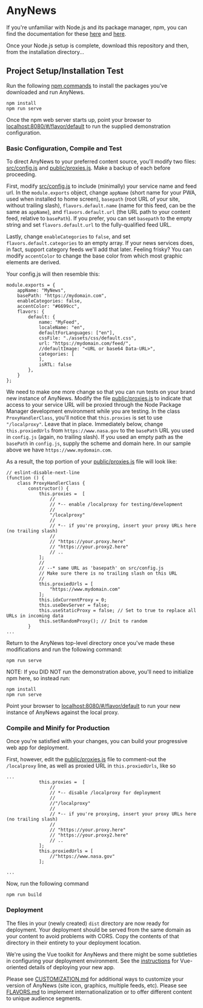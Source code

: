 # AnyNews

If you're unfamiliar with Node.js and its package manager, npm, you can find the 
documentation for these [here](https://nodejs.org/en/download/) and 
[here](https://nodejs.org/en/download/package-manager/). 

Once your Node.js setup is complete, download this repository and then, from the installation directory...

## Project Setup/Installation Test

Run the following [npm commands](https://docs.npmjs.com/cli/v7/commands/npm) to install the packages you've downloaded and run AnyNews.

```
npm install
npm run serve
```

Once the npm web server starts up, point your browser to [localhost:8080/#/flavor/default](localhost:8080/#/flavor/default) to run the supplied demonstration configuration.

### Basic Configuration, Compile and Test

To direct AnyNews to your preferred content source, you'll modify two files:  
[src/config.js](https://gitlab.com/guardianproject/anynews/-/blob/main/src/config.js) 
and [public/proxies.js](https://gitlab.com/guardianproject/anynews/-/blob/main/public/proxies.js).  Make a backup of each before proceeding.

First, modify [src/config.js](https://gitlab.com/guardianproject/anynews/-/blob/main/src/config.js) 
to include (minimally) your service name and feed url.  In the `module.exports` object, change `appName` (short name for your PWA, used when installed to home screen), `basepath` (root URL of your site, without trailing slash), `flavors.default.name` (name for this feed, can be the same as `appName`), and `flavors.default.url` (the URL path to your content feed, relative to `basePath`).  If you prefer, you can set `basepath` to the empty string and set `flavors.default.url` to the fully-qualified feed URL.  

Lastly, change `enableCategories` to `false`, and set `flavors.default.categories` to an empty array.  If your news services does, in fact, support category feeds we'll add that later.  Feeling frisky? You can modify `accentColor` to change the base color from which most graphic elements are derived.

Your config.js will then resemble this:

```
module.exports = {
    appName: "MyNews",
    basePath: "https://mydomain.com",
    enableCategories: false,
    accentColor: "#6699cc",
    flavors: {
        default: {
            name: "MyFeed",
            localeName: "en",
            defaultForLanguages: ["en"],
            cssFile: "./assets/css/default.css",
            url: "https://mydomain.com/feed/",
            //defaultImage: "<URL or base64 Data-URL>",
            categories: [
            ],
            isRTL: false
        },
	}
};

```

We need to make one more change so that you can run tests on your brand new instance of AnyNews.  Modify the file [public/proxies.js](https://gitlab.com/guardianproject/anynews/-/blob/main/public/proxies.js) to indicate that access to your service URL will be proxied through the Node Package Manager development environment while you are testing.  In the class `ProxyHandlerClass`, 
you'll notice that `this.proxies` is set to use `"/localproxy"`.  Leave that in place.
Immediately below, change `this.proxiedUrls` from `https://www.nasa.gov` to the `basePath` URL you used in `config.js` (again, no trailing slash).  If you used an empty path as the `basePath` in `config.js`, supply the scheme and domain here. In our sample above we have `https://www.mydomain.com`.

As a result, the top portion of your [public/proxies.js](https://gitlab.com/guardianproject/anynews/-/blob/main/public/proxies.js) file will look like:

```
// eslint-disable-next-line
(function () {
    class ProxyHandlerClass {
        constructor() {
            this.proxies =  [
            	//
            	// *-- enable /localproxy for testing/development
            	//
                "/localproxy"
                //
                // *-- if you're proxying, insert your proxy URLs here (no trailing slash)
                //
                // "https://your.proxy.here"
                // "https://your.proxy2.here"
                // ..
            ];
            //
            // --* same URL as 'basepath' on src/config.js
            // Make sure there is no trailing slash on this URL
            //
            this.proxiedUrls = [
                "https://www.mydomain.com"
            ];
            this.idxCurrentProxy = 0;
            this.useDevServer = false;
            this.useStaticProxy = false; // Set to true to replace all URLs in incoming data
            this.setRandomProxy(); // Init to random
        }
...
```

Return to the AnyNews top-level directory once you've made these modifications and run 
the following command:

```
npm run serve
```

NOTE: If you DID NOT run the demonstration above, you'll need to initialize npm here, so
instead run:

```
npm install
npm run serve
```

Point your browser to [localhost:8080/#/flavor/default](localhost:8080/#/flavor/default) to run your new instance of AnyNews against the local proxy.

### Compile and Minify for Production

Once you're satisfied with your changes, you can build your progressive web app for deployment.

First, however, edit the [public/proxies.js](https://gitlab.com/guardianproject/anynews/-/blob/main/public/proxies.js) file to comment-out the `/localproxy` line, as well as proxied URL in `this.proxiedUrls`, like so

```
...
            this.proxies =  [
            	//
            	// *-- disable /localproxy for deployment
            	//
                //"/localproxy"
                //
                // *-- if you're proxying, insert your proxy URLs here (no trailing slash)
                //
                // "https://your.proxy.here"
                // "https://your.proxy2.here"
                // ..
            ];
            this.proxiedUrls = [
                //"https://www.nasa.gov"
            ];            

...
```
 
Now, run the following command

```
npm run build
```

### Deployment

The files in your (newly created) `dist` directory are now ready for deployment.  Your deployment should be served from the same domain as your content to avoid problems with CORS.  Copy the contents of that directory in their entirety to your deployment location.  

We're using the Vue toolkit for AnyNews and there might be some subtleties in configuring your deployment environment.  See the [instructions](https://cli.vuejs.org/guide/deployment.html) for Vue-oriented details of deploying your new app.

Please see [CUSTOMIZATION.md](https://gitlab.com/guardianproject/anynews/-/blob/main/CUSTOMIZATION.md) for additional ways to customize your version of AnyNews (site icon, graphics, multiple feeds, etc). Please see [FLAVORS.md](https://gitlab.com/guardianproject/anynews/-/blob/main/FLAVORS.md) to 
implement internationalization or to offer different content to unique audience segments.

